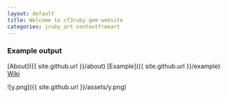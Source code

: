 ```yaml
---
layout: default
title: Welcome to cf3ruby gem website
categories: jruby_art contextfreeart
---
```


### Example output
[About]({{ site.github.url }}/about) [Example]({{ site.github.url }}/example) [Wiki](https://github.com/monkstone/cf3ruby/wiki)

![y.png]({{ site.github.url }}/assets/y.png)
